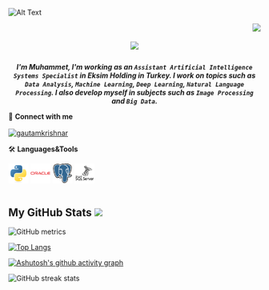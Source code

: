 

![Alt Text](https://hellofuture.orange.com/app/uploads/2018/01/Intro-HELLO-FUTURE-1920x1080_v2.gif)

<img align="right" src="https://visitor-badge.laobi.icu/badge?page_id=MuhammetYorulmaz/MuhammetYorulmaz">

<h1 align="center">
  <a href="https://git.io/typing-svg">
    <img src="https://readme-typing-svg.herokuapp.com/?lines=Hi+there+👋&center=true&size=28">
  </a>
</h1>


***<div align="center">I'm Muhammet, I'm working as an `Assistant Artificial Intelligence Systems Specialist` in Eksim Holding in Turkey. I work on topics such as `Data Analysis`, `Machine Learning`, `Deep Learning`, `Natural Language Processing`. I also develop myself in subjects such as `Image Processing` and `Big Data`.</div>***

🔗 **Connect with me**

<a href="https://www.linkedin.com/in/muhammet-yorulmaz/" target="blank"><img align="center" src="https://raw.githubusercontent.com/rahuldkjain/github-profile-readme-generator/master/src/images/icons/Social/linked-in-alt.svg" alt="gautamkrishnar" height="30" width="40" /></a>

🛠️ **Languages&Tools**
<br/>
<p align="left"> <a href="https://www.python.org" target="blank"><img align="center" src="https://raw.githubusercontent.com/devicons/devicon/master/icons/python/python-original.svg" alt="python" height="40" width="40" /></a>  
<a href="https://www.oracle.com/tr/database/technologies/appdev/plsql.html" target="blank"><img align="center" src="https://raw.githubusercontent.com/devicons/devicon/master/icons/oracle/oracle-original.svg" alt="plsql" height="40" width="40" /></a>  
<a href="https://www.postgresql.org/" target="blank"><img align="center" src="https://raw.githubusercontent.com/devicons/devicon/master/icons/postgresql/postgresql-original.svg" alt="postgresql" height="40" width="40" /></a>  
<a href="https://www.microsoft.com/tr-tr/sql-server/sql-server-2022" target="blank"><img align="center" src="https://raw.githubusercontent.com/devicons/devicon/master/icons/microsoftsqlserver/microsoftsqlserver-plain-wordmark.svg" alt="mssql" height="40" width="40" /></a> 

 

<br>  
<br>  

<h2> My GitHub Stats <img src = "https://media1.giphy.com/media/du3J3cXyzhj75IOgvA/giphy.gif?cid=ecf05e47x2g034i9pzwtzzsd3xgg2w9nr94t4tflbbgo3008&rid=giphy.gif" width = 28px> </h2>

![GitHub metrics](https://metrics.lecoq.io/MuhammetYorulmaz)
  
[![Top Langs](https://github-readme-stats.vercel.app/api/top-langs/?username=MuhammetYorulmaz)](https://github.com/MuhammetYorulmaz/github-readme-stats)
  
[![Ashutosh's github activity graph](https://activity-graph.herokuapp.com/graph?username=MuhammetYorulmaz&theme=green)](https://github.com/MuhammetYorulmaz/github-readme-activity-graph)

![GitHub streak stats](https://github-readme-streak-stats.herokuapp.com/?user=MuhammetYorulmaz)  


